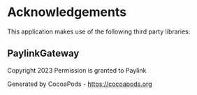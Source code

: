 # Acknowledgements
This application makes use of the following third party libraries:

## PaylinkGateway

Copyright 2023
Permission is granted to Paylink

Generated by CocoaPods - https://cocoapods.org
